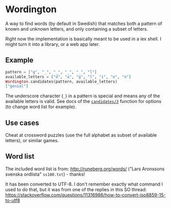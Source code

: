 # Wordington

A way to find words (by default in Swedish) that matches both a pattern of known and unknown letters, and only containing a subset of letters.

Right now the implementation is basically meant to be used in a iex shell. I might turn it into
a library, or a web app later.

## Example

```elixir
pattern = ["g", "_", "_", "_", "_", "l"]
available_letters = ["d", "a", "g", "l", "i", "e", "n"]
Wordington.candidates(pattern, available_letters)
["genial"]
```

The underscore character (`_`) in a pattern is special and means any of the available letters is valid. See docs of the [`candidates/3`](lib/wordington.ex) function for options (to change word list for example).

## Use cases

Cheat at crossword puzzles (use the full alphabet as subset of available letters), or similar games.

## Word list

The included word list is from: http://runeberg.org/words/ ("Lars Aronssons svenska ordlista" `ss100.txt`) - thanks!

It has been converted to UTF-8. I don't remember exactly what command I used to do that, but it was from one of the replies in this SO thread: https://stackoverflow.com/questions/11316986/how-to-convert-iso8859-15-to-utf8

